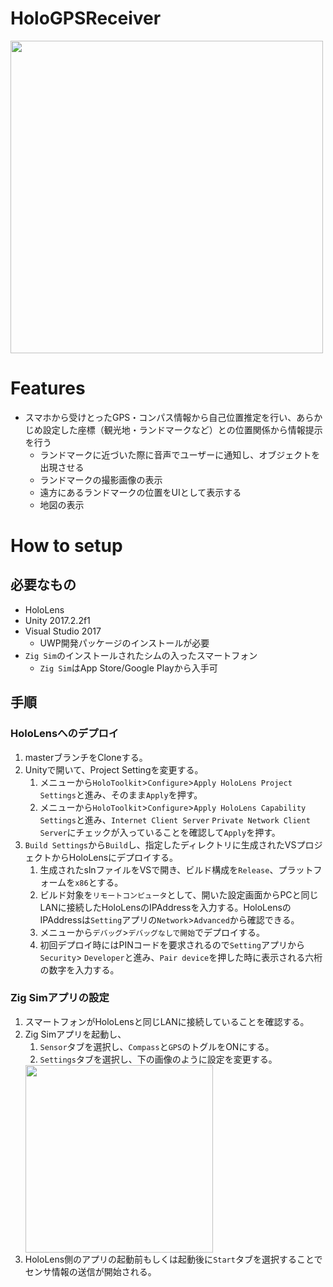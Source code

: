 # HoloGPSReceiver
<img src="_github/demo.jpg" width="500">

# Features

* スマホから受けとったGPS・コンパス情報から自己位置推定を行い、あらかじめ設定した座標（観光地・ランドマークなど）との位置関係から情報提示を行う
    * ランドマークに近づいた際に音声でユーザーに通知し、オブジェクトを出現させる
    * ランドマークの撮影画像の表示
    * 遠方にあるランドマークの位置をUIとして表示する
    * 地図の表示

# How to setup
## 必要なもの

* HoloLens
* Unity 2017.2.2f1
* Visual Studio 2017
    * UWP開発パッケージのインストールが必要
* `Zig Sim`のインストールされたシムの入ったスマートフォン
    * `Zig Sim`はApp Store/Google Playから入手可

## 手順
### HoloLensへのデプロイ

1. masterブランチをCloneする。
1. Unityで開いて、Project Settingを変更する。
    1. メニューから`HoloToolkit`>`Configure`>`Apply HoloLens Project Settings`と進み、そのまま`Apply`を押す。
    1. メニューから`HoloToolkit`>`Configure`>`Apply HoloLens Capability Settings`と進み、`Internet Client Server` `Private Network Client Server`にチェックが入っていることを確認して`Apply`を押す。
1. `Build Settings`から`Build`し、指定したディレクトリに生成されたVSプロジェクトからHoloLensにデプロイする。
    1. 生成されたslnファイルをVSで開き、ビルド構成を`Release`、プラットフォームを`x86`とする。
    1. ビルド対象を`リモートコンピュータ`として、開いた設定画面からPCと同じLANに接続したHoloLensのIPAddressを入力する。HoloLensのIPAddressは`Setting`アプリの`Network`>`Advanced`から確認できる。
    1. メニューから`デバッグ`>`デバッグなしで開始`でデプロイする。
    1. 初回デプロイ時にはPINコードを要求されるので`Setting`アプリから`Security`> `Developer`と進み、`Pair device`を押した時に表示される六桁の数字を入力する。

### Zig Simアプリの設定
1. スマートフォンがHoloLensと同じLANに接続していることを確認する。
1. Zig Simアプリを起動し、
    1. `Sensor`タブを選択し、`Compass`と`GPS`のトグルをONにする。
    1. `Settings`タブを選択し、下の画像のように設定を変更する。
    <img src="_github/zigsimsettings.jpg" width="300">
1. HoloLens側のアプリの起動前もしくは起動後に`Start`タブを選択することでセンサ情報の送信が開始される。

